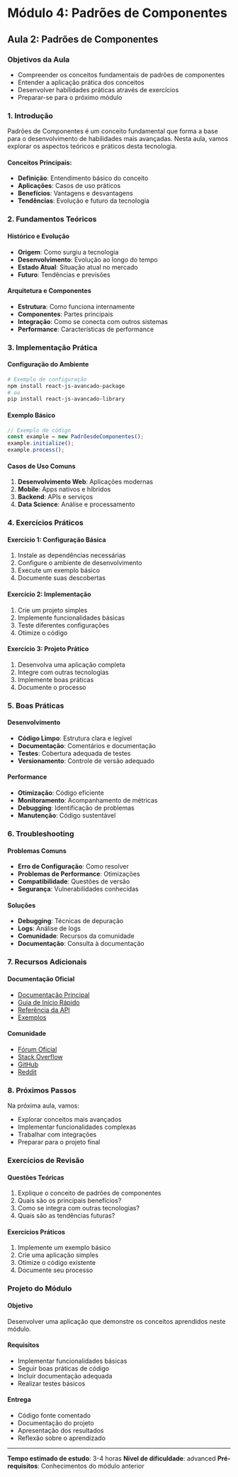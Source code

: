 # Módulo 4: Padrões de Componentes
## Aula 2: Padrões de Componentes

### Objetivos da Aula
- Compreender os conceitos fundamentais de padrões de componentes
- Entender a aplicação prática dos conceitos
- Desenvolver habilidades práticas através de exercícios
- Preparar-se para o próximo módulo

### 1. Introdução

Padrões de Componentes é um conceito fundamental que forma a base para o desenvolvimento de habilidades mais avançadas. Nesta aula, vamos explorar os aspectos teóricos e práticos desta tecnologia.

#### Conceitos Principais:
- **Definição**: Entendimento básico do conceito
- **Aplicações**: Casos de uso práticos
- **Benefícios**: Vantagens e desvantagens
- **Tendências**: Evolução e futuro da tecnologia

### 2. Fundamentos Teóricos

#### Histórico e Evolução
- **Origem**: Como surgiu a tecnologia
- **Desenvolvimento**: Evolução ao longo do tempo
- **Estado Atual**: Situação atual no mercado
- **Futuro**: Tendências e previsões

#### Arquitetura e Componentes
- **Estrutura**: Como funciona internamente
- **Componentes**: Partes principais
- **Integração**: Como se conecta com outros sistemas
- **Performance**: Características de performance

### 3. Implementação Prática

#### Configuração do Ambiente
```bash
# Exemplo de configuração
npm install react-js-avancado-package
# ou
pip install react-js-avancado-library
```

#### Exemplo Básico
```javascript
// Exemplo de código
const example = new PadrõesdeComponentes();
example.initialize();
example.process();
```

#### Casos de Uso Comuns
1. **Desenvolvimento Web**: Aplicações modernas
2. **Mobile**: Apps nativos e híbridos
3. **Backend**: APIs e serviços
4. **Data Science**: Análise e processamento

### 4. Exercícios Práticos

#### Exercício 1: Configuração Básica
1. Instale as dependências necessárias
2. Configure o ambiente de desenvolvimento
3. Execute um exemplo básico
4. Documente suas descobertas

#### Exercício 2: Implementação
1. Crie um projeto simples
2. Implemente funcionalidades básicas
3. Teste diferentes configurações
4. Otimize o código

#### Exercício 3: Projeto Prático
1. Desenvolva uma aplicação completa
2. Integre com outras tecnologias
3. Implemente boas práticas
4. Documente o processo

### 5. Boas Práticas

#### Desenvolvimento
- **Código Limpo**: Estrutura clara e legível
- **Documentação**: Comentários e documentação
- **Testes**: Cobertura adequada de testes
- **Versionamento**: Controle de versão adequado

#### Performance
- **Otimização**: Código eficiente
- **Monitoramento**: Acompanhamento de métricas
- **Debugging**: Identificação de problemas
- **Manutenção**: Código sustentável

### 6. Troubleshooting

#### Problemas Comuns
- **Erro de Configuração**: Como resolver
- **Problemas de Performance**: Otimizações
- **Compatibilidade**: Questões de versão
- **Segurança**: Vulnerabilidades conhecidas

#### Soluções
- **Debugging**: Técnicas de depuração
- **Logs**: Análise de logs
- **Comunidade**: Recursos da comunidade
- **Documentação**: Consulta à documentação

### 7. Recursos Adicionais

#### Documentação Oficial
- [Documentação Principal](https://docs.example.com)
- [Guia de Início Rápido](https://docs.example.com/quickstart)
- [Referência da API](https://docs.example.com/api)
- [Exemplos](https://docs.example.com/examples)

#### Comunidade
- [Fórum Oficial](https://forum.example.com)
- [Stack Overflow](https://stackoverflow.com/tags/react-js-avancado)
- [GitHub](https://github.com/react-js-avancado)
- [Reddit](https://reddit.com/r/react-js-avancado)

### 8. Próximos Passos

Na próxima aula, vamos:
- Explorar conceitos mais avançados
- Implementar funcionalidades complexas
- Trabalhar com integrações
- Preparar para o projeto final

### Exercícios de Revisão

#### Questões Teóricas
1. Explique o conceito de padrões de componentes
2. Quais são os principais benefícios?
3. Como se integra com outras tecnologias?
4. Quais são as tendências futuras?

#### Exercícios Práticos
1. Implemente um exemplo básico
2. Crie uma aplicação simples
3. Otimize o código existente
4. Documente seu processo

### Projeto do Módulo

#### Objetivo
Desenvolver uma aplicação que demonstre os conceitos aprendidos neste módulo.

#### Requisitos
- Implementar funcionalidades básicas
- Seguir boas práticas de código
- Incluir documentação adequada
- Realizar testes básicos

#### Entrega
- Código fonte comentado
- Documentação do projeto
- Apresentação dos resultados
- Reflexão sobre o aprendizado

---

**Tempo estimado de estudo**: 3-4 horas
**Nível de dificuldade**: advanced
**Pré-requisitos**: Conhecimentos do módulo anterior
